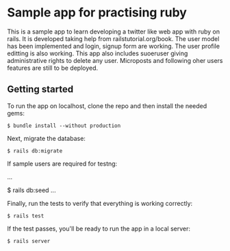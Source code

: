 # Sample app for practising ruby

This is a sample app to learn developing a twitter like web app with ruby on rails. It is developed taking help from railstutorial.org/book. The user model has been implemented and login, signup form are working. The user profile editting is also working. This app also includes suoeruser giving administrative rights to delete any user. Microposts and following oher users features are still to be deployed.

## Getting started

To run the app on localhost, clone the repo and then install the needed gems:

```
$ bundle install --without production
```

Next, migrate the database:

```
$ rails db:migrate 
```

If sample users are required for testng:

...

$ rails db:seed
...


Finally, run the tests to verify that everything is working correctly:

```
$ rails test
```

If the test passes, you'll be ready to run the app in a local server:

```
$ rails server
```
